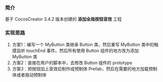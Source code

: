### 简介

基于 CocosCreator 3.4.2 版本创建的 **添加全局按钮音效** 工程

### 实现思路
1. 方案1：编写一个 MyButton 类继承 Button 类，然后重写 MyButton 类中的触摸监听 touchEnd 事件。然后所有使用 Button 组件的地方改为添加 MyButton 类
2. 方案2：直接在用户的脚本中，去修改 Button 组件的 prototype
3. 方案3：把按钮加上音效后制作成预制体 Prefab，然后在需要的地方加载预制体或者拖动预制体